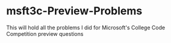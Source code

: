# msft3c-Preview-Problems
This will hold all the problems I did for Microsoft's College Code Competition preview questions
